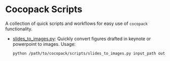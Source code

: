 # Cocopack Scripts

A collection of quick scripts and workflows for easy use of `cocopack` functionality.

- [slides_to_images.py](./slides_to_images.py): Quickly convert figures drafted in keynote or powerpoint to images. Usage:
  ```bash
  python /path/to/cocopack/scripts/slides_to_images.py input_path output_path
  ```